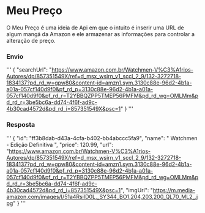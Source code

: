# Meu Preço
O Meu Preço é uma ideia de Api em que o intuito é inserir uma URL de algum mangá da Amazon e ele armazenar as informações para controlar a alteração de preço.


### Envio
'''
{
	"searchUrl": "https://www.amazon.com.br/Watchmen-V%C3%A1rios-Autores/dp/857351549X/ref=d_msx_wsirn_v1_sccl_2_9/132-3272718-1834137?pd_rd_w=gpw80&content-id=amzn1.sym.3130c88e-96d2-4b1a-a01a-057cf140d9f0&pf_rd_p=3130c88e-96d2-4b1a-a01a-057cf140d9f0&pf_rd_r=T2YBBQZPP5TMEP56PMFM&pd_rd_wg=OMLMm&pd_rd_r=3be5bc6a-dd74-4f6f-ad9c-4b30cad4572d&pd_rd_i=857351549X&psc=1"
}
'''

### Resposta
'''
{
	"id": "ff3b8dab-d43a-4cfa-b402-bb4abccc5fa9",
	"name": " Watchmen - Edição Definitiva ",
	"price": 120.99,
	"url": "https://www.amazon.com.br/Watchmen-V%C3%A1rios-Autores/dp/857351549X/ref=d_msx_wsirn_v1_sccl_2_9/132-3272718-1834137?pd_rd_w=gpw80&content-id=amzn1.sym.3130c88e-96d2-4b1a-a01a-057cf140d9f0&pf_rd_p=3130c88e-96d2-4b1a-a01a-057cf140d9f0&pf_rd_r=T2YBBQZPP5TMEP56PMFM&pd_rd_wg=OMLMm&pd_rd_r=3be5bc6a-dd74-4f6f-ad9c-4b30cad4572d&pd_rd_i=857351549X&psc=1",
	"imgUrl": "https://m.media-amazon.com/images/I/51a4RsiID0L._SY344_BO1,204,203,200_QL70_ML2_.jpg"
}
'''




